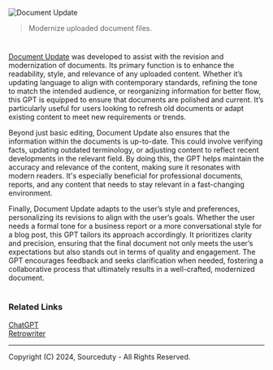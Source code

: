 ![Document Update](https://github.com/user-attachments/assets/72a85901-56dc-4add-b0c4-7f2dee7095b7)

> Modernize uploaded document files.

#

[Document Update](https://chatgpt.com/g/g-Gk3wDoqRU-document-update) was developed to assist with the revision and modernization of documents. Its primary function is to enhance the readability, style, and relevance of any uploaded content. Whether it’s updating language to align with contemporary standards, refining the tone to match the intended audience, or reorganizing information for better flow, this GPT is equipped to ensure that documents are polished and current. It’s particularly useful for users looking to refresh old documents or adapt existing content to meet new requirements or trends.

Beyond just basic editing, Document Update also ensures that the information within the documents is up-to-date. This could involve verifying facts, updating outdated terminology, or adjusting content to reflect recent developments in the relevant field. By doing this, the GPT helps maintain the accuracy and relevance of the content, making sure it resonates with modern readers. It's especially beneficial for professional documents, reports, and any content that needs to stay relevant in a fast-changing environment.

Finally, Document Update adapts to the user’s style and preferences, personalizing its revisions to align with the user’s goals. Whether the user needs a formal tone for a business report or a more conversational style for a blog post, this GPT tailors its approach accordingly. It prioritizes clarity and precision, ensuring that the final document not only meets the user’s expectations but also stands out in terms of quality and engagement. The GPT encourages feedback and seeks clarification when needed, fostering a collaborative process that ultimately results in a well-crafted, modernized document.

#
### Related Links

[ChatGPT](https://github.com/sourceduty/ChatGPT)
<br>
[Retrowriter](https://github.com/sourceduty/Retrowriter)

***
Copyright (C) 2024, Sourceduty - All Rights Reserved.
